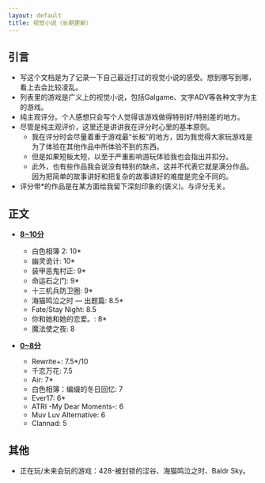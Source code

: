```yaml
---
layout: default
title: 视觉小说（长期更新）
---
```

## 引言
- 写这个文档是为了记录一下自己最近打过的视觉小说的感受。想到哪写到哪，看上去会比较凌乱。
- 列表里的游戏是广义上的视觉小说，包括Galgame、文字ADV等各种文字为主的游戏。
- 纯主观评分。个人感想只会写个人觉得该游戏做得特别好/特别差的地方。
- 尽管是纯主观评价，这里还是讲讲我在评分时心里的基本原则。
    - 我在评分时会尽量着重于游戏最“长板”的地方，因为我觉得大家玩游戏是为了体验在其他作品中所体验不到的东西。
    - 但是如果短板太短，以至于严重影响游玩体验我也会指出并扣分。
    - 此外，也有些作品我会说没有特别的缺点，这并不代表它就是满分作品。因为把简单的故事讲好和把复杂的故事讲好的难度是完全不同的。
- 评分带*的作品是在某方面给我留下深刻印象的(褒义)。与评分无关。

## 正文
- [**8~10分**](./8-10.md)
    - 白色相簿 2: 10*
    - 幽灵诡计: 10*
    - 装甲恶鬼村正: 9*
    - 命运石之门: 9*
    - 十三机兵防卫圈: 9*
    - 海猫鸣泣之时 — 出题篇: 8.5*
    - Fate/Stay Night: 8.5
    - 你和她和她的恋爱。: 8*
    - 魔法使之夜: 8

- [**0~8分**](./less8.md)
    - Rewrite+: 7.5*/10
    - 千恋万花: 7.5
    - Air: 7*
    - 白色相簿：编缀的冬日回忆: 7
    - Ever17: 6*
    - ATRI -My Dear Moments-: 6
    - Muv Luv Alternative: 6
    - Clannad: 5



## 其他
- 正在玩/未来会玩的游戏：428-被封锁的涩谷、海猫鸣泣之时、Baldr Sky。
